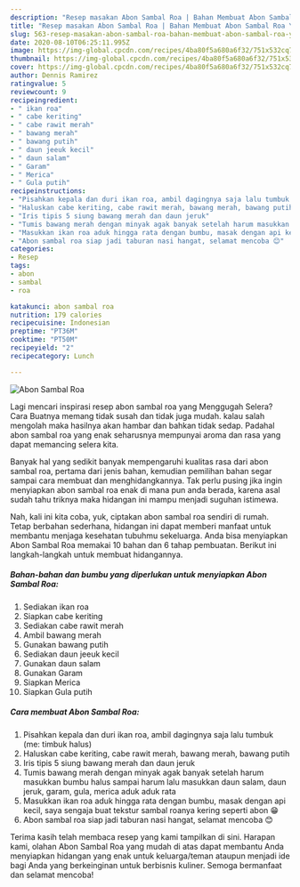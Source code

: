 ```yaml
---
description: "Resep masakan Abon Sambal Roa | Bahan Membuat Abon Sambal Roa Yang Bisa Manjain Lidah"
title: "Resep masakan Abon Sambal Roa | Bahan Membuat Abon Sambal Roa Yang Bisa Manjain Lidah"
slug: 563-resep-masakan-abon-sambal-roa-bahan-membuat-abon-sambal-roa-yang-bisa-manjain-lidah
date: 2020-08-10T06:25:11.995Z
image: https://img-global.cpcdn.com/recipes/4ba80f5a680a6f32/751x532cq70/abon-sambal-roa-foto-resep-utama.jpg
thumbnail: https://img-global.cpcdn.com/recipes/4ba80f5a680a6f32/751x532cq70/abon-sambal-roa-foto-resep-utama.jpg
cover: https://img-global.cpcdn.com/recipes/4ba80f5a680a6f32/751x532cq70/abon-sambal-roa-foto-resep-utama.jpg
author: Dennis Ramirez
ratingvalue: 5
reviewcount: 9
recipeingredient:
- " ikan roa"
- " cabe keriting"
- " cabe rawit merah"
- " bawang merah"
- " bawang putih"
- " daun jeeuk kecil"
- " daun salam"
- " Garam"
- " Merica"
- " Gula putih"
recipeinstructions:
- "Pisahkan kepala dan duri ikan roa, ambil dagingnya saja lalu tumbuk (me: timbuk halus)"
- "Haluskan cabe keriting, cabe rawit merah, bawang merah, bawang putih"
- "Iris tipis 5 siung bawang merah dan daun jeruk"
- "Tumis bawang merah dengan minyak agak banyak setelah harum masukkan bumbu halus sampai harum lalu masukkan daun salam, daun jeruk, garam, gula, merica aduk aduk rata"
- "Masukkan ikan roa aduk hingga rata dengan bumbu, masak dengan api kecil, saya sengaja buat tekstur sambal roanya kering seperti abon 😁"
- "Abon sambal roa siap jadi taburan nasi hangat, selamat mencoba 😊"
categories:
- Resep
tags:
- abon
- sambal
- roa

katakunci: abon sambal roa 
nutrition: 179 calories
recipecuisine: Indonesian
preptime: "PT36M"
cooktime: "PT50M"
recipeyield: "2"
recipecategory: Lunch

---
```



![Abon Sambal Roa](https://img-global.cpcdn.com/recipes/4ba80f5a680a6f32/751x532cq70/abon-sambal-roa-foto-resep-utama.jpg)

Lagi mencari inspirasi resep abon sambal roa yang Menggugah Selera? Cara Buatnya memang tidak susah dan tidak juga mudah. kalau salah mengolah maka hasilnya akan hambar dan bahkan tidak sedap. Padahal abon sambal roa yang enak seharusnya mempunyai aroma dan rasa yang dapat memancing selera kita.



Banyak hal yang sedikit banyak mempengaruhi kualitas rasa dari abon sambal roa, pertama dari jenis bahan, kemudian pemilihan bahan segar sampai cara membuat dan menghidangkannya. Tak perlu pusing jika ingin menyiapkan abon sambal roa enak di mana pun anda berada, karena asal sudah tahu triknya maka hidangan ini mampu menjadi suguhan istimewa.


Nah, kali ini kita coba, yuk, ciptakan abon sambal roa sendiri di rumah. Tetap berbahan sederhana, hidangan ini dapat memberi manfaat untuk membantu menjaga kesehatan tubuhmu sekeluarga. Anda bisa menyiapkan Abon Sambal Roa memakai 10 bahan dan 6 tahap pembuatan. Berikut ini langkah-langkah untuk membuat hidangannya.

<!--inarticleads1-->

##### Bahan-bahan dan bumbu yang diperlukan untuk menyiapkan Abon Sambal Roa:

1. Sediakan  ikan roa
1. Siapkan  cabe keriting
1. Sediakan  cabe rawit merah
1. Ambil  bawang merah
1. Gunakan  bawang putih
1. Sediakan  daun jeeuk kecil
1. Gunakan  daun salam
1. Gunakan  Garam
1. Siapkan  Merica
1. Siapkan  Gula putih




<!--inarticleads2-->

##### Cara membuat Abon Sambal Roa:

1. Pisahkan kepala dan duri ikan roa, ambil dagingnya saja lalu tumbuk (me: timbuk halus)
1. Haluskan cabe keriting, cabe rawit merah, bawang merah, bawang putih
1. Iris tipis 5 siung bawang merah dan daun jeruk
1. Tumis bawang merah dengan minyak agak banyak setelah harum masukkan bumbu halus sampai harum lalu masukkan daun salam, daun jeruk, garam, gula, merica aduk aduk rata
1. Masukkan ikan roa aduk hingga rata dengan bumbu, masak dengan api kecil, saya sengaja buat tekstur sambal roanya kering seperti abon 😁
1. Abon sambal roa siap jadi taburan nasi hangat, selamat mencoba 😊




Terima kasih telah membaca resep yang kami tampilkan di sini. Harapan kami, olahan Abon Sambal Roa yang mudah di atas dapat membantu Anda menyiapkan hidangan yang enak untuk keluarga/teman ataupun menjadi ide bagi Anda yang berkeinginan untuk berbisnis kuliner. Semoga bermanfaat dan selamat mencoba!
